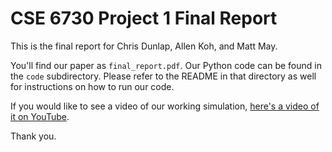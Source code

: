 # CSE 6730 Project 1 Final Report

This is the final report for Chris Dunlap, Allen Koh, and Matt May.

You'll find our paper as `final_report.pdf`. Our Python code can be found in
the `code` subdirectory. Please refer to the README in that directory as well
for instructions on how to run our code.

If you would like to see a video of our working simulation,
[here's a video of it on YouTube](https://youtu.be/k2iQPcyWEF8).

Thank you.